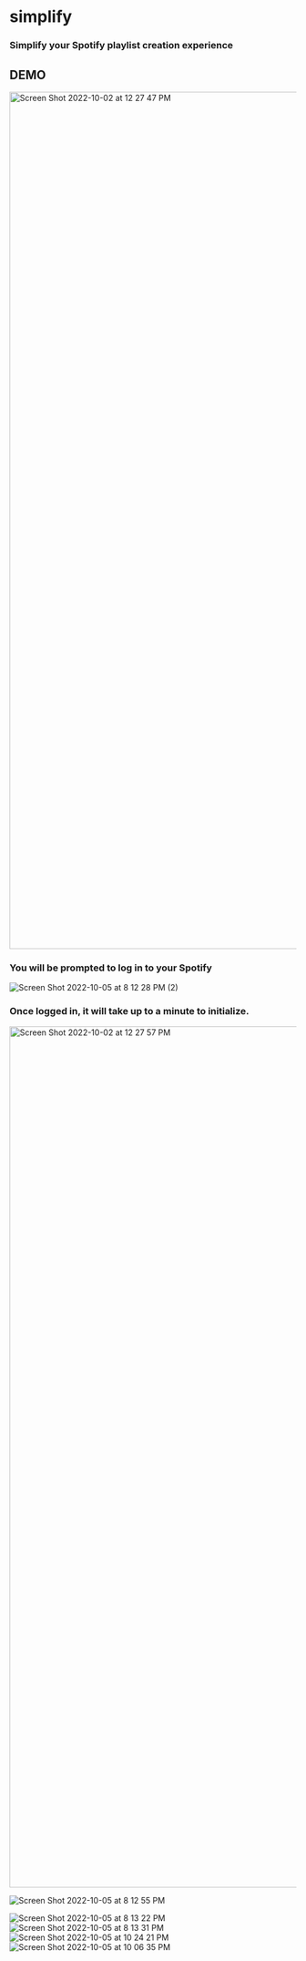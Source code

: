 # simplify
<h3>Simplify your Spotify playlist creation experience</h3>



<h2>DEMO</h2>

<img width="1505" alt="Screen Shot 2022-10-02 at 12 27 47 PM" src="https://user-images.githubusercontent.com/115129966/194221182-03febd29-1664-4a90-9dd1-04927ad89fdd.png">

<h3>You will be prompted to log in to your Spotify</h3>

![Screen Shot 2022-10-05 at 8 12 28 PM (2)](https://user-images.githubusercontent.com/115129966/194947380-76a58828-2842-4a8b-be00-c26c0f9d4c5d.png)

<h3>Once logged in, it will take up to a minute to initialize.</h3>

<img width="1512" alt="Screen Shot 2022-10-02 at 12 27 57 PM" src="https://user-images.githubusercontent.com/115129966/194947565-6d10aa2e-2b7c-4f31-a5b5-e4bb625a01da.png">

![Screen Shot 2022-10-05 at 8 12 55 PM](https://user-images.githubusercontent.com/115129966/194221216-945aa673-f1ef-43e9-9aab-7f5625fc61d0.png)


![Screen Shot 2022-10-05 at 8 13 22 PM](https://user-images.githubusercontent.com/115129966/194221237-324fa911-81f0-4bef-8679-bdfec978ec58.png)
![Screen Shot 2022-10-05 at 8 13 31 PM](https://user-images.githubusercontent.com/115129966/194221245-777d39ad-fd9c-4358-acac-be5c242d581b.png)
![Screen Shot 2022-10-05 at 10 24 21 PM](https://user-images.githubusercontent.com/115129966/194221261-8a7ddf75-5e08-4627-abcb-d34528fe158d.png)
![Screen Shot 2022-10-05 at 10 06 35 PM](https://user-images.githubusercontent.com/115129966/194221251-9de1c3e0-29e7-4528-87bf-258a904a3c85.png)
